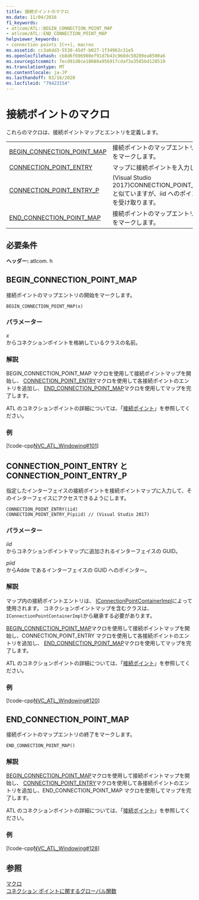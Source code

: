 ```yaml
---
title: 接続ポイントのマクロ
ms.date: 11/04/2016
f1_keywords:
- atlcom/ATL::BEGIN_CONNECTION_POINT_MAP
- atlcom/ATL::END_CONNECTION_POINT_MAP
helpviewer_keywords:
- connection points [C++], macros
ms.assetid: cc3a6dd3-5538-45df-b027-1f34963c31e5
ms.openlocfilehash: cb8d6f696980ef91d7b43c960dc50289ea8500a6
ms.sourcegitcommit: 7ecd91d8ce18088a956917cdaf3a3565bd128510
ms.translationtype: MT
ms.contentlocale: ja-JP
ms.lasthandoff: 03/16/2020
ms.locfileid: "79423154"
---
```

# <a name="connection-point-macros"></a>接続ポイントのマクロ

これらのマクロは、接続ポイントマップとエントリを定義します。

|||
|-|-|
|[BEGIN_CONNECTION_POINT_MAP](#begin_connection_point_map)|接続ポイントのマップエントリの開始をマークします。|
|[CONNECTION_POINT_ENTRY](#connection_point_entry)|マップに接続ポイントを入力します。|
|[CONNECTION_POINT_ENTRY_P](#connection_point_entry)| (Visual Studio 2017)CONNECTION_POINT_ENTRY と似ていますが、iid へのポインターを受け取ります。|
|[END_CONNECTION_POINT_MAP](#end_connection_point_map)|接続ポイントのマップエントリの終了をマークします。|

## <a name="requirements"></a>必要条件

**ヘッダー:** atlcom. h

##  <a name="begin_connection_point_map"></a>BEGIN_CONNECTION_POINT_MAP

接続ポイントのマップエントリの開始をマークします。

```
BEGIN_CONNECTION_POINT_MAP(x)
```

### <a name="parameters"></a>パラメーター

*x*<br/>
からコネクションポイントを格納しているクラスの名前。

### <a name="remarks"></a>解説

BEGIN_CONNECTION_POINT_MAP マクロを使用して接続ポイントマップを開始し、 [CONNECTION_POINT_ENTRY](#connection_point_entry)マクロを使用して各接続ポイントのエントリを追加し、 [END_CONNECTION_POINT_MAP](#end_connection_point_map)マクロを使用してマップを完了します。

ATL のコネクションポイントの詳細については、「[接続ポイント](../../atl/atl-connection-points.md)」を参照してください。

### <a name="example"></a>例

[!code-cpp[NVC_ATL_Windowing#101](../../atl/codesnippet/cpp/connection-point-macros_1.h)]

##  <a name="connection_point_entry"></a>CONNECTION_POINT_ENTRY と CONNECTION_POINT_ENTRY_P

指定したインターフェイスの接続ポイントを接続ポイントマップに入力して、そのインターフェイスにアクセスできるようにします。

```
CONNECTION_POINT_ENTRY(iid)
CONNECTION_POINT_ENTRY_P(piid) // (Visual Studio 2017)
```

### <a name="parameters"></a>パラメーター

*iid*<br/>
からコネクションポイントマップに追加されるインターフェイスの GUID。

*piid*<br/>
からAdde であるインターフェイスの GUID へのポインター。

### <a name="remarks"></a>解説

マップ内の接続ポイントエントリは、 [IConnectionPointContainerImpl](../../atl/reference/iconnectionpointcontainerimpl-class.md)によって使用されます。 コネクションポイントマップを含むクラスは、`IConnectionPointContainerImpl`から継承する必要があります。

[BEGIN_CONNECTION_POINT_MAP](#begin_connection_point_map)マクロを使用して接続ポイントマップを開始し、CONNECTION_POINT_ENTRY マクロを使用して各接続ポイントのエントリを追加し、 [END_CONNECTION_POINT_MAP](#end_connection_point_map)マクロを使用してマップを完了します。

ATL のコネクションポイントの詳細については、「[接続ポイント](../../atl/atl-connection-points.md)」を参照してください。

### <a name="example"></a>例

[!code-cpp[NVC_ATL_Windowing#120](../../atl/codesnippet/cpp/connection-point-macros_2.h)]

##  <a name="end_connection_point_map"></a>END_CONNECTION_POINT_MAP

接続ポイントのマップエントリの終了をマークします。

```
END_CONNECTION_POINT_MAP()
```

### <a name="remarks"></a>解説

[BEGIN_CONNECTION_POINT_MAP](#begin_connection_point_map)マクロを使用して接続ポイントマップを開始し、 [CONNECTION_POINT_ENTRY](#connection_point_entry)マクロを使用して各接続ポイントのエントリを追加し、END_CONNECTION_POINT_MAP マクロを使用してマップを完了します。

ATL のコネクションポイントの詳細については、「[接続ポイント](../../atl/atl-connection-points.md)」を参照してください。

### <a name="example"></a>例

[!code-cpp[NVC_ATL_Windowing#128](../../atl/codesnippet/cpp/connection-point-macros_3.h)]

## <a name="see-also"></a>参照

[マクロ](../../atl/reference/atl-macros.md)<br/>
[コネクション ポイントに関するグローバル関数](../../atl/reference/connection-point-global-functions.md)
